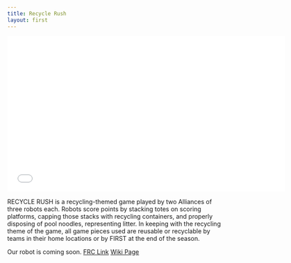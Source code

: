 ```yaml
---
title: Recycle Rush
layout: first
---
```


<iframe width="640" height="360" src="//www.youtube.com/embed/hTyCIYZQ_1s" frameborder="0" allowfullscreen></iframe>

RECYCLE RUSH is a recycling-themed game played by two Alliances of three robots each. Robots score points by stacking totes on scoring platforms, capping those stacks with recycling containers, and properly disposing of pool noodles, representing litter. In keeping with the recycling theme of the game, all game pieces used are reusable or recyclable by teams in their home locations or by FIRST at the end of the season.

Our robot is coming soon.
<a href="http://www.usfirst.org/roboticsprograms/frc/2015-game">FRC Link</a>
<a href="http://en.wikipedia.org/wiki/Recycle_Rush">Wiki Page</a>

